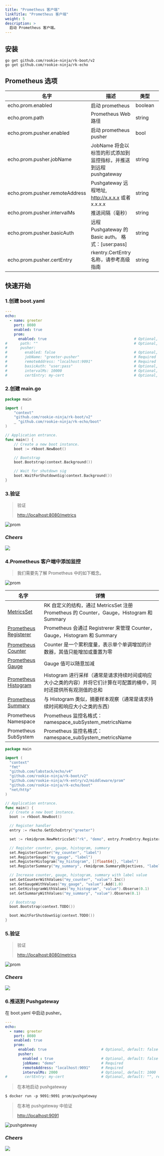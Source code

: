 ```yaml
---
title: "Prometheus 客户端"
linkTitle: "Prometheus 客户端"
weight: 5
description: >
  启动 Prometheus 客户端。
---
```


## 安装
```shell script
go get github.com/rookie-ninja/rk-boot/v2
go get github.com/rookie-ninja/rk-echo
```

## Prometheus 选项
| 名字                            | 描述                                          | 类型 | 默认值 |
|-------------------------------|---------------------------------------------| ------ | ------ |
| echo.prom.enabled              | 启动 prometheus                               | boolean | false |
| echo.prom.path                 | Prometheus Web 路径                           | string | /metrics |
| echo.prom.pusher.enabled       | 启动 prometheus pusher                        | bool | false |
| echo.prom.pusher.jobName       | JobName 将会以标签的形式添加到监控指标，并推送到远程 pushgateway  | string | "" |
| echo.prom.pusher.remoteAddress | Pushgateway 远程地址, http://x.x.x.x 或者 x.x.x.x | string | "" |
| echo.prom.pusher.intervalMs    | 推送间隔（毫秒）                                    | string | 1000 |
| echo.prom.pusher.basicAuth     | 远程 Pushgateway 的 Basic auth。 格式：[user:pass] | string | "" |
| echo.prom.pusher.certEntry     | rkentry.CertEntry 名称，请参考高级指南                | string | "" |

## 快速开始
### 1.创建 boot.yaml
```yaml
---
echo:
  - name: greeter
    port: 8080
    enabled: true
    prom:
      enabled: true                                        # Optional, default: false
#      path: ""                                            # Optional, default: "/metrics"
#      pusher:
#        enabled: false                                    # Optional, default: false
#        jobName: "greeter-pusher"                         # Required
#        remoteAddress: "localhost:9091"                   # Required
#        basicAuth: "user:pass"                            # Optional, default: ""
#        intervalMs: 10000                                 # Optional, default: 1000
#        certEntry: my-cert                                # Optional, default: "", reference of cert entry declared above
```

### 2.创建 main.go
```go
package main

import (
	"context"
    "github.com/rookie-ninja/rk-boot/v2"
	_ "github.com/rookie-ninja/rk-echo/boot"
)

// Application entrance.
func main() {
	// Create a new boot instance.
	boot := rkboot.NewBoot()

	// Bootstrap
	boot.Bootstrap(context.Background())

	// Wait for shutdown sig
	boot.WaitForShutdownSig(context.Background())
}
```

### 3.验证
> 验证
>
> [http://localhost:8080/metrics](http://localhost:8080/metrics)

![prom](/rk-boot/user-guide/gin/basic/gin-prom.png)

### _**Cheers**_
![](/rk-boot/user-guide/cheers.png)

### 4.Prometheus 客户端中添加监控
> 我们需要先了解 Prometheus 中的如下概念。

![prom](/rk-boot/user-guide/gin/basic/gin-prom-arch.png)

| 名字 | 详情 |
| ---- | ---- |
| [MetricsSet](https://github.com/rookie-ninja/rk-prom/blob/master/metrics_set.go) | RK 自定义的结构，通过 MetricsSet 注册 Prometheus 的 Counter，Gauge，Histogram 和 Summary |
| [Prometheus Registerer](https://github.com/prometheus/client_golang/blob/master/prometheus/registry.go) | Prometheus 会通过 Registrerer 来管理 Counter，Gauge，Histogram 和 Summary  |
| [Prometheus Counter](https://prometheus.io/docs/concepts/metric_types/#counter) | Counter 是一个累积度量，表示单个单调增加的计数器，其值只能增加或重置为零 |
| [Prometheus Gauge](https://prometheus.io/docs/concepts/metric_types/#gauge) | Gauge 值可以随意加减 |
| [Prometheus Histogram](https://prometheus.io/docs/concepts/metric_types/#histogram) | Histogram 进行采样（通常是请求持续时间或响应大小之类的内容）并将它们计算在可配置的桶中，同时还提供所有观测值的总和 |
| [Prometheus Summary](https://prometheus.io/docs/concepts/metric_types/#summary) | 与 Histogram 类似，摘要样本观察（通常是请求持续时间和响应大小之类的东西） |
| Prometheus Namespace | Prometheus 监控名格式： namespace_subSystem_metricsName |
| Prometheus SubSystem | Prometheus 监控名格式： namespace_subSystem_metricsName |

```go
package main

import (
  "context"
  "fmt"
  "github.com/labstack/echo/v4"
  "github.com/rookie-ninja/rk-boot/v2"
  "github.com/rookie-ninja/rk-entry/v2/middleware/prom"
  "github.com/rookie-ninja/rk-echo/boot"
  "net/http"
)

// Application entrance.
func main() {
  // Create a new boot instance.
  boot := rkboot.NewBoot()

  // Register handler
  entry := rkecho.GetEchoEntry("greeter")

  set := rkmidprom.NewMetricsSet("rk", "demo", entry.PromEntry.Registerer)

  // Register counter, gauge, histogram, summary
  set.RegisterCounter("my_counter", "label")
  set.RegisterGauge("my_gauge", "label")
  set.RegisterHistogram("my_histogram", []float64{}, "label")
  set.RegisterSummary("my_summary", rkmidprom.SummaryObjectives, "label")

  // Increase counter, gauge, histogram, summary with label value
  set.GetCounterWithValues("my_counter", "value").Inc()
  set.GetGaugeWithValues("my_gauge", "value").Add(1.0)
  set.GetHistogramWithValues("my_histogram", "value").Observe(0.1)
  set.GetSummaryWithValues("my_summary", "value").Observe(0.1)

  // Bootstrap
  boot.Bootstrap(context.TODO())

  boot.WaitForShutdownSig(context.TODO())
}
```

### 5.验证
> 验证
>
> [http://localhost:8080/metrics](http://localhost:8080/metrics)

![prom](/rk-boot/user-guide/gin/basic/gin-prom-value.png)

### _**Cheers**_
![](/rk-boot/user-guide/cheers.png)

### 6.推送到 Pushgateway
在 boot.yaml 中启动 pusher。
```yaml
---
echo:
  - name: greeter
    port: 8080
    enabled: true
    prom:
      enabled: true                         # Optional, default: false
      pusher:
        enabled : true                      # Optional, default: false
        jobName: "demo"                     # Required
        remoteAddress: "localhost:9091"     # Required
        intervalMs: 2000                    # Optional, default: 1000
#        certEntry: my-cert                 # Optional, default: "", reference of cert entry declared above
```

> 在本地启动 pushgateway
```shell script
$ docker run -p 9091:9091 prom/pushgateway
```

> 在本地 pushgateway 中验证
>
> [http://localhost:9091](http://localhost:9091)

![pushgateway](/rk-boot/user-guide/gin/basic/gin-prom-pusher.png)

### _**Cheers**_
![](/rk-boot/user-guide/cheers.png)